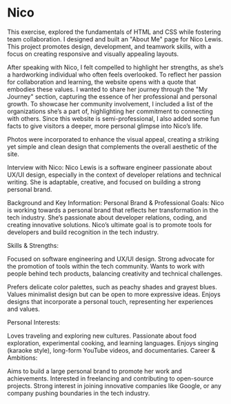 # Nico
This exercise, explored the fundamentals of HTML and CSS while fostering team collaboration. I designed and built an "About Me" page for Nico Lewis. This project promotes design, development, and teamwork skills, with a focus on creating responsive and visually appealing layouts.

After speaking with Nico, I felt compelled to highlight her strengths, as she’s a hardworking individual who often feels overlooked. To reflect her passion for collaboration and learning, the website opens with a quote that embodies these values. I wanted to share her journey through the "My Journey" section, capturing the essence of her professional and personal growth. To showcase her community involvement, I included a list of the organizations she’s a part of, highlighting her commitment to connecting with others. Since this website is semi-professional, I also added some fun facts to give visitors a deeper, more personal glimpse into Nico’s life.

Photos were incorporated to enhance the visual appeal, creating a striking yet simple and clean design that complements the overall aesthetic of the site.


Interview with Nico:
Nico Lewis is a software engineer passionate about UX/UI design, especially in the context of developer relations and technical writing. She is adaptable, creative, and focused on building a strong personal brand.

Background and Key Information:
Personal Brand & Professional Goals: Nico is working towards a personal brand that reflects her transformation in the tech industry. She’s passionate about developer relations, coding, and creating innovative solutions. Nico’s ultimate goal is to promote tools for developers and build recognition in the tech industry.

Skills & Strengths:

Focused on software engineering and UX/UI design.
Strong advocate for the promotion of tools within the tech community.
Wants to work with people behind tech products, balancing creativity and technical challenges.


Prefers delicate color palettes, such as peachy shades and grayest blues.
Values minimalist design but can be open to more expressive ideas.
Enjoys designs that incorporate a personal touch, representing her experiences and values.

Personal Interests:

Loves traveling and exploring new cultures.
Passionate about food exploration, experimental cooking, and learning languages.
Enjoys singing (karaoke style), long-form YouTube videos, and documentaries.
Career & Ambitions:

Aims to build a large personal brand to promote her work and achievements.
Interested in freelancing and contributing to open-source projects.
Strong interest in joining innovative companies like Google, or any company pushing boundaries in the tech industry.
